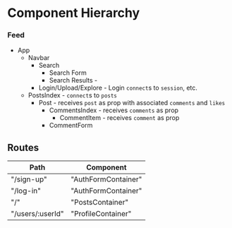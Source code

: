 # Component Hierarchy

### Feed

* App
  * Navbar
    * Search
      * Search Form
      * Search Results -
    * Login/Upload/Explore - Login `connect`s to `session`, etc.
  * PostsIndex - `connect`s to `posts`
    * Post - receives `post` as prop with associated `comments` and `likes`
      * CommentsIndex - receives `comments` as prop
        * CommentItem - receives `comment` as prop
      * CommentForm



## Routes

|Path                                       | Component              |
|-------------------------------------------|------------------------|
| "/sign-up"                                | "AuthFormContainer"    |
| "/log-in"                                 | "AuthFormContainer"    |
| "/"                                       | "PostsContainer"       |
| "/users/:userId"                          | "ProfileContainer"     |
